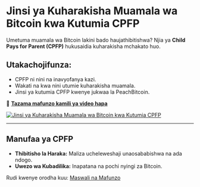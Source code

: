 # Jinsi ya Kuharakisha Muamala wa Bitcoin kwa Kutumia CPFP

Umetuma muamala wa Bitcoin lakini bado haujathibitishwa? Njia ya **Child Pays for Parent (CPFP)** hukusaidia kuharakisha mchakato huo.  

## **Utakachojifunza:**
- CPFP ni nini na inavyofanya kazi.  
- Wakati na kwa nini utumie kuharakisha muamala.  
- Jinsi ya kutumia CPFP kwenye jukwaa la PeachBitcoin.  

🔗 **[Tazama mafunzo kamili ya video hapa](https://www.youtube.com/watch?v=24OtQkL0CxU)**  

[![Jinsi ya Kuharakisha Muamala wa Bitcoin kwa Kutumia CPFP](https://img.youtube.com/vi/24OtQkL0CxU/0.jpg)](https://www.youtube.com/watch?v=24OtQkL0CxU)  

---

## **Manufaa ya CPFP**
- **Thibitisho la Haraka:** Maliza ucheleweshaji unaosababishwa na ada ndogo.  
- **Uwezo wa Kubadilika:** Inapatana na pochi nyingi za Bitcoin.  

Rudi kwenye orodha kuu: [Maswali na Mafunzo](/faq/tutorials)
